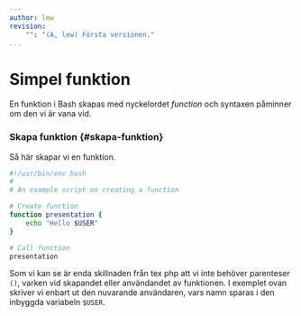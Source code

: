 ```yaml
---
author: lew
revision:
    "": "(A, lew) Första versionen."
...
```


Simpel funktion
=======================

En funktion i Bash skapas med nyckelordet *function* och syntaxen påminner om den vi är vana vid.


### Skapa funktion {#skapa-funktion}

Så här skapar vi en funktion.

```bash
#!/usr/bin/env bash
#
# An example script on creating a function

# Create function
function presentation {
    echo "Hello $USER"
}

# Call function
presentation
```

Som vi kan se är enda skillnaden från tex php att vi inte behöver parenteser `()`, varken vid skapandet eller användandet av funktionen. I exemplet ovan skriver vi enbart ut den nuvarande användaren, vars namn sparas i den inbyggda variabeln `$USER`.

